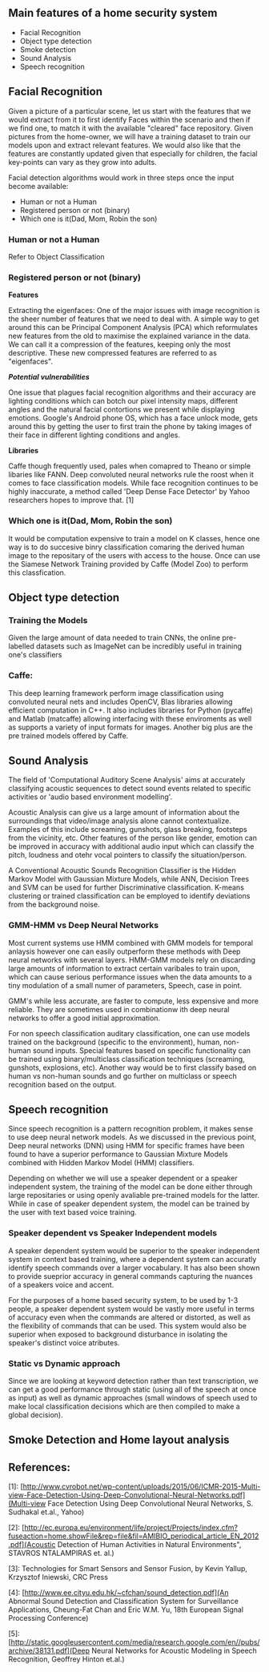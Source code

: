 
## Main features of a home security system

- Facial Recognition
- Object type detection
- Smoke detection
- Sound Analysis
- Speech recognition

## Facial Recognition

Given a picture of a particular scene, let us start with the features that we would extract from it to first identify Faces within the scenario and then if we find one, to match it with the available "cleared" face repository. Given pictures from the home-owner, we will have a training dataset to train our models upon and extract relevant features. We would also like that the features are constantly updated given that especially for children, the facial key-points can vary as they grow into adults.

Facial detection algorithms would work in three steps once the input become available:

- Human or not a Human
- Registered person or not (binary)
- Which one is it(Dad, Mom, Robin the son)

### Human or not a Human

Refer to Object Classification

### Registered person or not (binary)

**Features**

Extracting the eigenfaces: One of the major issues with image recognition is the sheer number of features that we need to deal with. A simple way to get around this can be Principal Component Analysis (PCA) which reformulates new features from the old to maximise the explained variance in the data. We can call it a compression of the features, keeping only the most descriptive. These new compressed features are referred to as "eigenfaces".

***Potential vulnerabilities***

One issue that plagues facial recognition algorithms and their accuracy are lighting conditions which can botch our pixel intensity maps, different angles and the natural facial contortions we present while displaying emotions. Google's Android phone OS, which has a face unlock mode, gets around this by getting the user to first train the phone by taking images of their face in different lighting conditions and angles. 

**Libraries**

Caffe though frequently used, pales when comapred to Theano or simple libaries like FANN. Deep convoluted neural networks rule the roost when it comes to face classification models. While face recognition continues to be highly inaccurate, a method called 'Deep Dense Face Detector' by Yahoo researchers hopes to improve that. [1]

### Which one is it(Dad, Mom, Robin the son)

It would be computation expensive to train a model on K classes, hence one way is to do succesive binry classification comaring the derived human image to the repositary of the users with access to the house. Once can use the Siamese Network Training provided by Caffe (Model Zoo) to perform this classfication.

## Object type detection

### Training the Models

Given the large amount of data needed to train CNNs, the online pre-labelled datasets such as ImageNet can be incredibly useful in training one's classifiers

### Caffe: 
This deep learning framework perform image classification using convoluted neural nets and includes OpenCV, Blas libraries allowing efficient computation in C++. It also includes libraries for Python (pycaffe) and Matlab (matcaffe) allowing interfacing with these enviroments as well as supports a variety of input formats for images. Another big plus are the pre trained models offered by Caffe.

## Sound Analysis

The field of 'Computational Auditory Scene Analysis' aims at accurately classifying acoustic sequences to detect sound events related to specific activities or 'audio based environment modelling'.

Acoustic Analysis can give us a large amount of information about the surroundings that video/image analysis alone cannot contextualize. Examples of this include screaming, gunshots, glass breaking, footsteps from the vicinity, etc. Other features of the person like gender, emotion can be improved in accuracy with additional audio input which can classify the pitch, loudness and otehr vocal pointers to classify the situation/person.

A Conventional Acoustic Sounds Recognition Classifier is the Hidden Markov Model with Gaussian Mixture Models, while ANN, Decision Trees and SVM can be used for further Discriminative classification. K-means clustering or trained classification can be employed to identify deviations from the background noise.

### GMM-HMM vs Deep Neural Networks

Most current systems use HMM combined with GMM models for temporal anlaysis however one can easily outperform these methods with Deep neural networks with several layers. HMM-GMM models rely on discarding large amounts of information to extract certain varibales to train upon, which can cause serious performance issues when the data amounts to a tiny modulation of a small numer of parameters, Speech, case in point.

GMM's while less accurate, are faster to compute, less expensive and more reliable. They are sometimes used in combinationw ith deep neural networks to offer a good initial approximation.

For non speech classification auditary classification, one can use models trained on the background (specific to the environment), human, non-human sound inputs. Special features based on specific functionality can be trained using binary/multiclass classification techniques (screaming, gunshots, explosions, etc). Another way would be to first classify based on human vs non-human sounds and go further on multiclass or speech recognition based on the output.

## Speech recognition

Since speech recognition is a pattern recognition problem, it makes sense to use deep neural network models. As we discussed in the previous point, Deep neural networks (DNN) using HMM for specific frames have been found to have a superior performance to Gaussian Mixture Models combined with Hidden Markov Model (HMM) classifiers.

Depending on whether we will use a speaker dependent or a speaker independent system, the training of the model can be done either through large repositaries or using openly avaliable pre-trained models for the latter. While in case of speaker dependent system, the model can be trained by the user with text based voice training.

### Speaker dependent vs Speaker Independent models

A speaker dependent system would be superior to the speaker independent system in context based training, where a dependent system can accuratly identify speech commands over a larger vocabulary. It has also been shown to provide sueprior accuracy in general commands capturing the nuances of a speakers voice and accent.

For the purposes of a home based security system, to be used by 1-3 people, a speaker dependent system would be vastly more useful in terms of accuracy even when the commands are altered or distorted, as well as the flexibility of commands that can be used. This system would also be superior when exposed to background disturbance in isolating the speaker's distinct voice atributes.

### Static vs Dynamic approach

Since we are looking at keyword detection rather than text transcription, we can get a good performance through static (using all of the speech at once as input) as well as dynamic approaches (small windows of speech used to make local classification decisions which are then compiled to make a global decision).  


## Smoke Detection and Home layout analysis

## References:

[1]: [http://www.cvrobot.net/wp-content/uploads/2015/06/ICMR-2015-Multi-view-Face-Detection-Using-Deep-Convolutional-Neural-Networks.pdf](Multi-view Face Detection Using Deep Convolutional Neural Networks, S. Sudhakal et.al., Yahoo)

[2]: [http://ec.europa.eu/environment/life/project/Projects/index.cfm?fuseaction=home.showFile&rep=file&fil=AMIBIO_periodical_article_EN_2012.pdf](Acoustic Detection of Human Activities in Natural Environments", STAVROS NTALAMPIRAS et. al.)

[3]: Technologies for Smart Sensors and Sensor Fusion, by Kevin Yallup, Krzysztof Iniewski, CRC Press

[4]: [http://www.ee.cityu.edu.hk/~cfchan/sound_detection.pdf](An Abnormal Sound Detection and Classification System for Surveillance Applications, Cheung-Fat Chan and Eric W.M. Yu, 18th European Signal Processing Conference)

[5]: [http://static.googleusercontent.com/media/research.google.com/en//pubs/archive/38131.pdf](Deep Neural Networks for Acoustic Modeling in Speech Recognition, Geoffrey Hinton et.al.)
